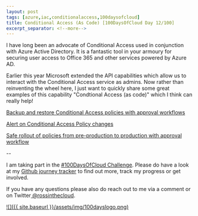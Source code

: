```yaml
---
layout: post
tags: [azure,iac,conditionalaccess,100daysofcloud]
title: Conditional Access (As Code) [100DaysOfCloud Day 12/100] 
excerpt_separator: <!--more-->
---
```


I have long been an advocate of Conditional Access used in conjunction with Azure Active Directory. It is a fantastic tool in your armoury for securing user access to Office 365 and other services powered by Azure AD.

Earlier this year Microsoft extended the API capabilities which allow us to interact with the Conditional Access service as admins. Now rather than reinventing the wheel here, I just want to quickly share some great examples of this capability "Condtional Access (as code)" which I think can really help!

<a href="https://github.com/Azure-Samples/azure-ad-conditional-access-apis/tree/main/05-manage/01-backup-restore" target="_blank">Backup and restore Conditional Access policies with approval workflows</a> 

<a href="https://github.com/Azure-Samples/azure-ad-conditional-access-apis/blob/main/04-monitor/readme.md" target="_blank">Alert on Conditional Access Policy changes</a>

<a href="https://github.com/Azure-Samples/azure-ad-conditional-access-apis/blob/main/02-test/readme.md" target="_blank">Safe rollout of policies from pre-production to production with approval workflow</a>

--

I am taking part in the <a href="https://100daysofcloud.com/" target="_blank">#100DaysOfCloud Challenge</a>. Please do have a look at my <a href="https://github.com/rossinthecloud/100DaysOfCloud" target="_blank">Github journey tracker</a> to find out more, track my progress or get involved.

If you have any questions please also do reach out to me via a comment or on Twitter<a href="https://www.twitter.com/rossinthecloud" target="_blank"> @rossinthecloud</a>.

<a href="https://github.com/rossinthecloud/100DaysOfCloud" target="_blank">![]({{ site.baseurl }}/assets/img/100dayslogo.png)</a>

